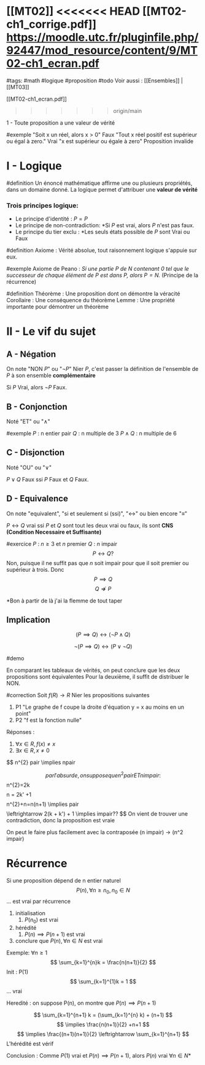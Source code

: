 [[MT02]]
<<<<<<< HEAD
[[MT02-ch1_corrige.pdf]]
https://moodle.utc.fr/pluginfile.php/92447/mod_resource/content/9/MT02-ch1_ecran.pdf
=======

#tags: #math #logique #proposition #todo
Voir aussi : [[Ensembles]] | [[MT03]]

[[MT02-ch1_ecran.pdf]]
>>>>>>> origin/main

1 - Toute proposition a une valeur de vérité

#exemple 
"Soit x un réel, alors x > 0" Faux
"Tout x réel positif est supérieur ou égal à zero." Vrai
"x est supérieur ou égale à zero" Proposition invalide
# I - Logique

#definition 
Un énoncé mathématique affirme une ou plusieurs propriétés, dans un domaine donné.
La logique permet d'attribuer une **valeur de vérité** 
### Trois principes logique:
- Le principe d'identité : $P = P$
- Le principe de non-contradiction: *Si $P$ est vrai, alors $P$ n'est pas faux.
- Le principe du tier exclu : *Les seuls états possible de $P$ sont Vrai ou Faux

#definition
Axiome : Vérité absolue, tout raisonnement logique s'appuie sur eux.

#exemple 
Axiome de Peano : *Si une partie $P$ de $N$ contenant $0$ tel que le successeur de chaque élément de $P$ est dans $P$, alors $P=N$.* (Principe de la récurrence)

#definition 
Théorème : Une proposition dont on démontre la véracité 
Corollaire : Une conséquence du théorème
Lemme : Une propriété importante pour démontrer un théorème 

# II - Le vif du sujet
## A - Négation
On note "NON $P$" ou "$\neg P$"
Nier $P$, c'est passer la définition de l'ensemble de $P$ à son ensemble **complémentaire**

Si $P$ Vrai, alors $\neg P$ Faux.
## B - Conjonction
Noté "ET" ou "$\wedge$"

#exemple 
$P$ : n entier pair
$Q$ : n multiple de 3
$P\wedge Q$ : n multiple de 6

## C - Disjonction
Noté "OU" ou "$\vee$"

$P\vee Q$ Faux ssi $P$ Faux et $Q$ Faux.

## D - Equivalence
On note "equivalent", "si et seulement si (ssi)", "$\leftrightarrow$" ou bien encore "$\equiv$"

$P \leftrightarrow Q$ vrai ssi $P$ et $Q$ sont tout les deux vrai ou faux, ils sont **CNS (Condition Necessaire et Suffisante)**

#exercice 
$P$ : $n \geq 3$ et $n$ premier
$Q$ : $n$ impair
$$
P \leftrightarrow Q ?
$$
Non,
puisque il ne suffit pas que $n$ soit impair pour que il soit premier ou supérieur à trois.
Donc
$$
P\implies Q
$$$$
Q \nRightarrow P
$$

*Bon à partir de là j'ai la flemme de tout taper

## Implication
$$
(P \implies Q) \leftrightarrow (\neg P\wedge Q)
$$

$$
\neg(P\implies Q) \leftrightarrow (P \vee \neg Q)
$$

#demo

En comparant les tableaux de vérités, on peut conclure que les deux propositions sont équivalentes
Pour la deuxième, il suffit de distribuer le NON.

#correction
Soit $f(R)\to R$
Nier les propositions suivantes
1) P1 "Le graphe de f coupe la droite d'équation y = x au moins en un point"
2) P2 "f est la fonction nulle"

Réponses :
1) $\forall x \in R,f(x)\neq x$
2) $\exists x \in R,x\neq 0$

$$
n^{2} pair \implies npair

$$
par l'absurde, on suppose que n^2 pair ET n impair :
$$
n^{2}=2k
$$$$
n = 2k' +1
$$
$$
n^{2}+n=n(n+1) \implies pair
$$
$$
\leftrightarrow 2(k + k') + 1 \implies impair??
$$
On vient de trouver une contradiction, donc la proposition est vraie

On peut le faire plus facilement avec la contraposée (n impair) -> (n^2 impair)

# Récurrence

Si une proposition dépend de n entier naturel
$$
P(n), \forall n\geq n_{0}, n_{0}\in N
$$ ... est vrai par récurrence

1) initialisation
	1) $P(n_{0})$ est vrai
2) hérédité
	1) $P(n)\implies P(n+1)$ est vrai
3) conclure que $P(n), \forall n\in N$ est vrai

Exemple:
$\forall n \geq 1$
$$
\sum_{k=1}^{n}k = \frac{n(n+1)}{2}
$$
Init :
P(1)
$$
\sum_{k=1}^{1}k = 1 
$$
... vrai

Heredité :
on suppose P(n), on montre que $P(n)\implies P(n+1)$

$$
\sum_{k=1}^{n+1} k = (\sum_{k=1}^{n} k) + (n+1)
$$$$
\implies \frac{n(n+1)}{2} +n+1
$$$$
\implies \frac{(n+1)(n+1)}{2} \leftrightarrow  \sum_{k=1}^{n+1} 
$$
L'hérédité est vérif

Conclusion :
Comme $P(1)$ vrai et $P(n)\implies P(n+1)$, alors $P(n)$ vrai $\forall n \in N*$
